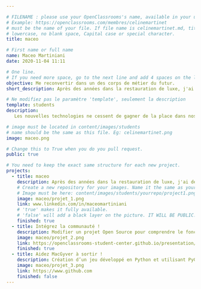 ```yaml
---

# FILENAME : please use your OpenClassrooms's name, available in your url.
# Example: https://openclassrooms.com/membres/celinemartinet
# must be the name of your file. If file name is celinemartinet.md, title is celinemartinet.
# lowercase, no blank space, Capital case or special character.
title: maceo

# First name or full name
name: Maceo Martiniani
date: 2020-11-04 11:11

# One line.
# If you need more space, go to the next line and add 4 spaces on the left, as in 'description'.
objective: Me reconvertir dans un des corps de métier du futur.
short_description: Après des années dans la restauration de luxe, j'ai decidé de changer d'industrie et d'apprendre quelque chose de nouveau et d'innovant pour en faire ma nouvelle carrière.

# Ne modifiez pas le paramètre 'template', seulement la description
template: students
description:
   Les nouvelles technologies ne cessent de gagner de la place dans nos vies. J'ai donc changé de voie pour devenir developpeur d'applications iOS et en faire mon métier.

# image must be located in content/images/students
# name should be the same as this file. Eg: celinemartinet.png
image: maceo.png

# Change this to True when you do you pull request.
public: true

# You need to keep the exact same structure for each new project.
projects:
  - title: maceo
    description: Après des années dans la restauration de luxe, j'ai decidé de changer d'industrie pour devenir developpeur d'applications iOS.
    # Create a new repository for your images. Name it the same as your nickname and profile picture.
    # Image must be here: content/images/students/yourrepo/project1.png
    image: maceo/projet_1.png
    link: www.linkedin.com/in/maceomartiniani
    # 'true' makes it fully available.
    # 'false' will add a black layer on the picture. IT WILL BE PUBLIC!
    finished: true
  - title: Intégrez la communauté !
    description: Modifier un projet Open Source pour comprendre le fonctionnement de Git, de Github et des pull requests. 
    image: maceo/projet_2.png
    link: https://openclassrooms-student-center.github.io/presentation/students/ratus.html
    finished: true
  - title: Aidez MacGyver à sortir !
    description: Création d’un jeu développé en Python et utilisant PyGame.
    image: maceo/projet_3.png
    link: https://www.github.com
    finished: false
---
```

